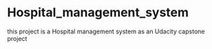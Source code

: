 # Hospital_management_system
this project is a Hospital management system as an Udacity capstone project 
